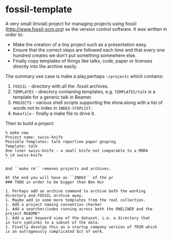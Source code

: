 # fossil-template

A very small (trivial) project for managing projects using fossil
(http://www.fossil-scm.org) as the version control software. 
It was written in order to:

* Make the creation of a tiny project such as a presentation easy.
* Ensure that the correct steps are followed each time and that every
one hundred creates we don't put something somewhere else.
* Finally copy templates of things like talks, code, paper or licenses
directly into the archive easily.

The summary use case is make a play,perhaps ``~/projects`` which
contains:

1. ``FOSSIL`` - directory with all the <project>.fossil archives.
1. ``TEMPLATES`` - directory containing templates,
e.g. ``TEMPLATES/talk`` is a template for a generic talk in Beamer.
1. ``PROJECTS`` - various shell scripts supporting the show.along
with a list of words not to index in ``INDEX-STOPLIST``.
1. ``Makefile`` - finally a make file to drive it.

Then to build a project:

````
% make new
Project name: swiss-knife
Possible Templates: talk reportiee paper gnuprog
Template: talk
One liner swiss-knife - a small knife not comparable to a MORA
% cd swiss-knife
```

And ``make rm`` removes projects and archives.

At the end you will have an ``INDEX`` of the pr
### TODO in order to be bigger than Ben Hur

1. Perhaps add an archive command to archive both the working
directory and FOSSIL archive away. 
1. Maybe add in some more templates from the real collection.
1. Add a project naming convention checker
1. Add a searcher/index running across both the ONELINER and the
project README*
1. Add a per keyword view of the dataset, i.e. a directory that 
in turn symlinks to a subset of the data.
1. Finally develop this as a startup company version of TRIM which
is an outrageously complicated bit of work.



 
